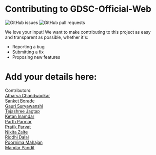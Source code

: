 # Contributing to GDSC-Official-Web

![GitHub issues](https://img.shields.io/github/issues/GDSC-GES-COENGG/GDSC-Official-Web?color=%2300f00)
![GitHub pull requests](https://img.shields.io/github/issues-pr/GDSC-GES-COENGG/GDSC-Official-Web?color=%2300f00)

We love your input! We want to make contributing to this project as easy and transparent as possible, whether it's:
- Reporting a bug
- Submitting a fix
- Proposing new features

# Add your details here:

Contributors:
<br>[Atharva Chandwadkar](https://github.com/atharva21-stack)
<br>[Sanket Borade](https://github.com/Sanket1308)
<br>[Gauri Suryawanshi](https://github.com/Gauri-Suryawanshi)
<br>[Tejashree Jagtap](https://github.com/Tejashree198)
<br>[Ketan Inamdar](https://github.com/inamdarketan)
<br>[Parth Parmar](https://github.com/parth2312)
<br>[Pratik Parvat](https://github.com/Pratikparvat)
<br>[Nikita Zalte](https://github.com/Nikita6118)
<br>[Riddhi Dalal](https://github.com/daisy2748)
<br>[Poornima Mahajan](https://github.com/Poornima164)
<br>[Mandar Pandit](https://github.com/Leo212003)



